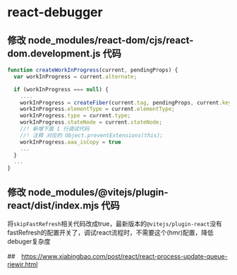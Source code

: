 # react-debugger

## 修改 node_modules/react-dom/cjs/react-dom.development.js 代码

```js
function createWorkInProgress(current, pendingProps) {
  var workInProgress = current.alternate;

  if (workInProgress === null) {
    ....
    workInProgress = createFiber(current.tag, pendingProps, current.key, current.mode);
    workInProgress.elementType = current.elementType;
    workInProgress.type = current.type;
    workInProgress.stateNode = current.stateNode;
    //! 新增下面 1 行调试代码
    //! 注释 对应的 Object.preventExtensions(this);
    workInProgress.aaa_isCopy = true
    ...
  }
  ...
}

```

## 修改 node_modules/@vitejs/plugin-react/dist/index.mjs 代码

将`skipFastRefresh`相关代码改成true，最新版本的`@vitejs/plugin-react`没有fastRefresh的配置开关了，调试react流程时，不需要这个(hmr)配置，降低debuger复杂度


##　https://www.xiabingbao.com/post/react/react-process-update-queue-riewir.html